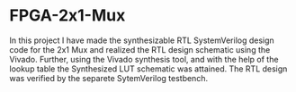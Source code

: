 # FPGA-2x1-Mux

In this project I have made the synthesizable RTL SystemVerilog design code for the 2x1 Mux and realized the RTL design schematic using the Vivado. Further, using the Vivado synthesis tool, and with the help of the lookup table the Synthesized LUT schematic was attained. The RTL design was verified by the separete SytemVerilog testbench.
